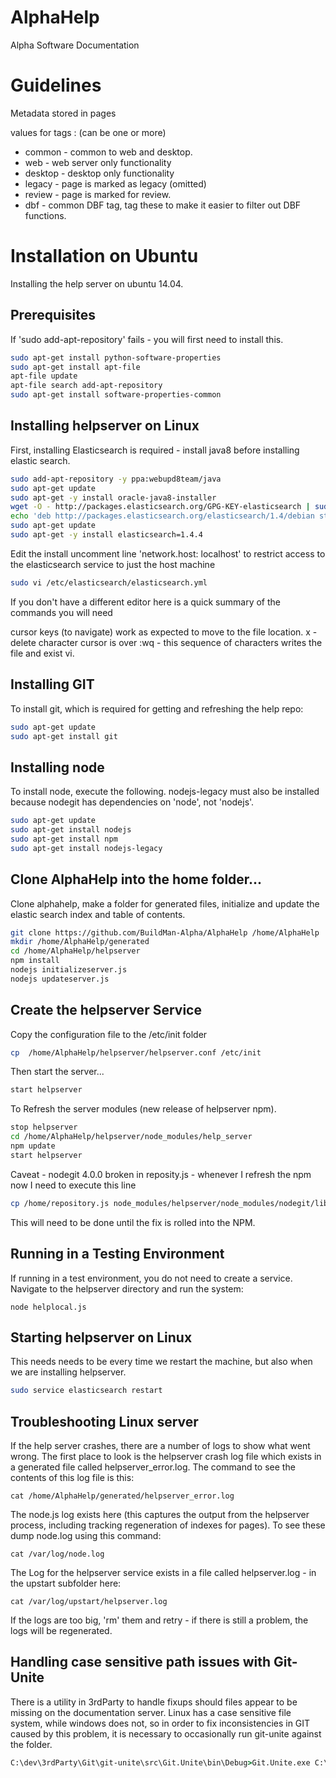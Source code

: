 # AlphaHelp
Alpha Software Documentation

# Guidelines

Metadata stored in pages

values for tags : (can be one or more)
  + common - common to web and desktop.
  + web - web server only functionality
  + desktop - desktop only functionality
  + legacy - page is marked as legacy (omitted)
  + review - page is marked for review.
  + dbf - common DBF tag, tag these to make it easier to filter out DBF functions.


# Installation on Ubuntu
Installing the help server on ubuntu 14.04.

## Prerequisites

If 'sudo add-apt-repository' fails - you will first need to install this. 

```sh
sudo apt-get install python-software-properties
sudo apt-get install apt-file
apt-file update
apt-file search add-apt-repository
sudo apt-get install software-properties-common
```

## Installing helpserver on Linux

First, installing Elasticsearch is required - install java8 before installing elastic search.

```sh
sudo add-apt-repository -y ppa:webupd8team/java
sudo apt-get update
sudo apt-get -y install oracle-java8-installer
wget -O - http://packages.elasticsearch.org/GPG-KEY-elasticsearch | sudo apt-key add -
echo 'deb http://packages.elasticsearch.org/elasticsearch/1.4/debian stable main' | sudo tee /etc/apt/sources.list.d/elasticsearch.list
sudo apt-get update
sudo apt-get -y install elasticsearch=1.4.4
```

Edit the install uncomment line 'network.host: localhost' to restrict access to the elasticsearch service to just the host machine

```sh
sudo vi /etc/elasticsearch/elasticsearch.yml
```

If you don't have a different editor here is a quick summary of the commands you will need

cursor keys (to navigate) work as expected to move to the file location. 
x - delete character cursor is over
:wq - this sequence of characters writes the file and exist vi.


## Installing GIT

To install git, which is required for getting and refreshing the help repo:

```sh
sudo apt-get update
sudo apt-get install git
```

## Installing node

To install node, execute the following.  nodejs-legacy must also be installed because nodegit has dependencies on 'node', not 'nodejs'.

```sh
sudo apt-get update
sudo apt-get install nodejs
sudo apt-get install npm
sudo apt-get install nodejs-legacy
```

## Clone AlphaHelp into the home folder...

Clone alphahelp, make a folder for generated files, initialize and update the elastic search index and table of contents.

```sh
git clone https://github.com/BuildMan-Alpha/AlphaHelp /home/AlphaHelp
mkdir /home/AlphaHelp/generated
cd /home/AlphaHelp/helpserver
npm install
nodejs initializeserver.js
nodejs updateserver.js
```
## Create the helpserver Service

Copy the configuration file to the /etc/init folder

```sh
cp  /home/AlphaHelp/helpserver/helpserver.conf /etc/init
```

Then start the server...

```sh
start helpserver
```
To Refresh the server modules (new release of helpserver npm).

```sh
stop helpserver
cd /home/AlphaHelp/helpserver/node_modules/help_server
npm update
start helpserver
```


Caveat - nodegit 4.0.0 broken in reposity.js - whenever I refresh the npm now I need to execute this line

```sh
cp /home/repository.js node_modules/helpserver/node_modules/nodegit/lib/repository.js
```

This will need to be done until the fix is rolled into the NPM.

## Running in a Testing Environment

If running in a test environment, you do not need to create a service. Navigate to the helpserver
directory and run the system:

```
node helplocal.js
```

## Starting helpserver on Linux

This needs needs to be every time we restart the machine, but also when we are installing helpserver.


```sh
sudo service elasticsearch restart
```

## Troubleshooting Linux server

If the help server crashes, there are a number of logs to show what went wrong.
The first place to look is the helpserver crash log file which exists in a generated file called
helpserver_error.log.  The command to see the contents of this log file is this:

```
cat /home/AlphaHelp/generated/helpserver_error.log 
```

The node.js log exists here (this captures the output from the helpserver process, including tracking regeneration of indexes for pages).
To see these dump node.log using this command:

```
cat /var/log/node.log
```

The Log for the helpserver service exists in a file called helpserver.log - in the upstart subfolder here:

```
cat /var/log/upstart/helpserver.log
```

If the logs are too big, 'rm' them and retry - if there is still a problem, the logs will be regenerated.

## Handling case sensitive path issues with Git-Unite

There is a utility in 3rdParty to handle fixups should files appear to be missing on the documentation
server.  Linux has a case sensitive file system, while windows does not, so in order to fix inconsistencies 
in GIT caused by this problem, it is necessary to occasionally run git-unite against the folder.

```cmd
C:\dev\3rdParty\Git\git-unite\src\Git.Unite\bin\Debug>Git.Unite.exe C:\dev\AlphaHelp
```
